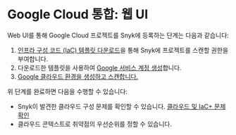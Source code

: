# Google Cloud 통합: 웹 UI

Web UI를 통해 Google Cloud 프로젝트를 Snyk에 등록하는 단계는 다음과 같습니다:

1. [인프라 구성 코드 (IaC) 템플릿 다운로드](step-1-download-service-account-iac-template-web-ui.md)을 통해 Snyk에 프로젝트를 스캔할 권한을 부여합니다.
2. 다운로드한 템플릿을 사용하여 [Google 서비스 계정 생성](step-2-create-the-google-service-account-web-ui.md)합니다.
3. [Google 클라우드 환경을 생성하고 스캔합니다.](step-3-create-and-scan-a-cloud-environment-for-google-web-ui.md)

위 단계를 완료하면 다음을 수행할 수 있습니다:

* Snyk이 발견한 클라우드 구성 문제를 확인할 수 있습니다. [클라우드 및 IaC+ 문제 확인](../../../../../scan-with-snyk/snyk-iac/getting-started-with-iac+-and-cloud-scans/manage-iac+-and-cloud-issues/)
* 클라우드 콘텍스트로 취약점의 우선순위를 정할 수 있습니다.